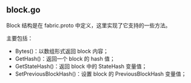 ## block.go

Block 结构是在 fabric.proto 中定义，这里实现了它支持的一些方法。

主要包括：

* Bytes()：以数组形式返回 block 内容；
* GetHash()：返回一个 block 的 hash 值；
* GetStateHash()：返回 block 中的 StateHash 变量值；
* SetPreviousBlockHash()：设置 block 的 PreviousBlockHash 变量值；

